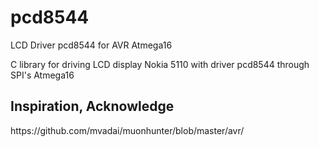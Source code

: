 # pcd8544
<p>LCD Driver pcd8544 for AVR Atmega16</p>
<p>C library for driving LCD display Nokia 5110 with driver pcd8544 through SPI's Atmega16</p>

<h2>Inspiration, Acknowledge</h2>
https://github.com/mvadai/muonhunter/blob/master/avr/
